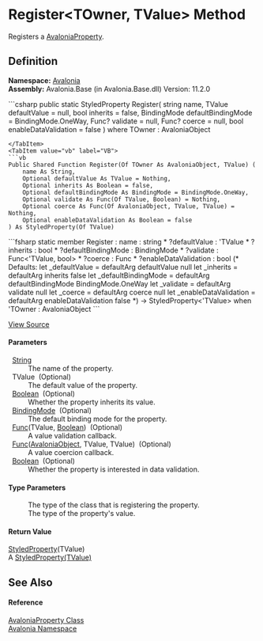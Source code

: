 # Register&lt;TOwner, TValue&gt; Method


Registers a <a href="T_Avalonia_AvaloniaProperty">AvaloniaProperty</a>.



## Definition
**Namespace:** <a href="N_Avalonia">Avalonia</a>  
**Assembly:** Avalonia.Base (in Avalonia.Base.dll) Version: 11.2.0

<Tabs groupId="api-code-preview">
<TabItem value="csharp" label="C#">
```csharp
public static StyledProperty<TValue> Register<TOwner, TValue>(
	string name,
	TValue defaultValue = null,
	bool inherits = false,
	BindingMode defaultBindingMode = BindingMode.OneWay,
	Func<TValue, bool>? validate = null,
	Func<AvaloniaObject, TValue, TValue>? coerce = null,
	bool enableDataValidation = false
)
where TOwner : AvaloniaObject

```
</TabItem>
<TabItem value="vb" label="VB">
```vb
Public Shared Function Register(Of TOwner As AvaloniaObject, TValue) ( 
	name As String,
	Optional defaultValue As TValue = Nothing,
	Optional inherits As Boolean = false,
	Optional defaultBindingMode As BindingMode = BindingMode.OneWay,
	Optional validate As Func(Of TValue, Boolean) = Nothing,
	Optional coerce As Func(Of AvaloniaObject, TValue, TValue) = Nothing,
	Optional enableDataValidation As Boolean = false
) As StyledProperty(Of TValue)
```
</TabItem>
<TabItem value="fsharp" label="F#">
```fsharp
static member Register : 
        name : string * 
        ?defaultValue : 'TValue * 
        ?inherits : bool * 
        ?defaultBindingMode : BindingMode * 
        ?validate : Func<'TValue, bool> * 
        ?coerce : Func<AvaloniaObject, 'TValue, 'TValue> * 
        ?enableDataValidation : bool 
(* Defaults:
        let _defaultValue = defaultArg defaultValue null
        let _inherits = defaultArg inherits false
        let _defaultBindingMode = defaultArg defaultBindingMode BindingMode.OneWay
        let _validate = defaultArg validate null
        let _coerce = defaultArg coerce null
        let _enableDataValidation = defaultArg enableDataValidation false
*)
-> StyledProperty<'TValue>  when 'TOwner : AvaloniaObject
```
</TabItem>
</Tabs>



<a href="https://github.com/AvaloniaUI/Avalonia/tree/master/src/Avalonia.Base/AvaloniaProperty.cs#L257" title="View the source code">View Source</a>



#### Parameters
<dl><dt>  <a href="https://learn.microsoft.com/dotnet/api/system.string" target="_blank" rel="noopener noreferrer">String</a></dt><dd>The name of the property.</dd><dt>  TValue  (Optional)</dt><dd>The default value of the property.</dd><dt>  <a href="https://learn.microsoft.com/dotnet/api/system.boolean" target="_blank" rel="noopener noreferrer">Boolean</a>  (Optional)</dt><dd>Whether the property inherits its value.</dd><dt>  <a href="T_Avalonia_Data_BindingMode">BindingMode</a>  (Optional)</dt><dd>The default binding mode for the property.</dd><dt>  <a href="https://learn.microsoft.com/dotnet/api/system.func-2" target="_blank" rel="noopener noreferrer">Func</a>(TValue, <a href="https://learn.microsoft.com/dotnet/api/system.boolean" target="_blank" rel="noopener noreferrer">Boolean</a>)  (Optional)</dt><dd>A value validation callback.</dd><dt>  <a href="https://learn.microsoft.com/dotnet/api/system.func-3" target="_blank" rel="noopener noreferrer">Func</a>(<a href="T_Avalonia_AvaloniaObject">AvaloniaObject</a>, TValue, TValue)  (Optional)</dt><dd>A value coercion callback.</dd><dt>  <a href="https://learn.microsoft.com/dotnet/api/system.boolean" target="_blank" rel="noopener noreferrer">Boolean</a>  (Optional)</dt><dd>Whether the property is interested in data validation.</dd></dl>

#### Type Parameters
<dl><dt /><dd>The type of the class that is registering the property.</dd><dt /><dd>The type of the property's value.</dd></dl>

#### Return Value
<a href="T_Avalonia_StyledProperty_1">StyledProperty</a>(TValue)  
A <a href="T_Avalonia_StyledProperty_1">StyledProperty(TValue)</a>

## See Also


#### Reference
<a href="T_Avalonia_AvaloniaProperty">AvaloniaProperty Class</a>  
<a href="N_Avalonia">Avalonia Namespace</a>  

